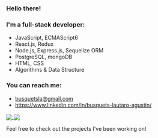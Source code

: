 ### Hello there!

### I'm a full-stack developer:
- JavaScript, ECMAScript6
- React.js, Redux
- Node.js, Express.js, Sequelize ORM
- PostgreSQL, mongoDB
- HTML, CSS
- Algorithms & Data Structure

### You can reach me:
- busquetsla@gmail.com
- https://www.linkedin.com/in/busquets-lautaro-agustin/

<a href="https://github.com/anuraghazra/github-readme-stats">
  <img align="center" src="https://github-readme-stats.vercel.app/api/pin/?username=anuraghazra&repo=github-readme-stats" />
</a>
<a href="https://github.com/anuraghazra/convoychat">
  <img align="center" src="https://github-readme-stats.vercel.app/api/pin/?username=anuraghazra&repo=convoychat" />
</a>

Feel free to check out the projects I've been working on!


<!--
**BusquetsLA/BusquetsLA** is a ✨ _special_ ✨ repository because its `README.md` (this file) appears on your GitHub profile.
-->
